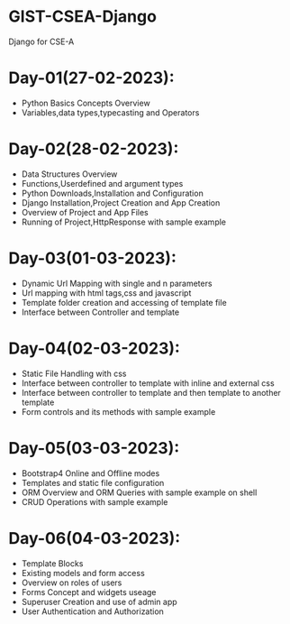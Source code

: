 # GIST-CSEA-Django
Django for CSE-A

# Day-01(27-02-2023):
  - Python Basics Concepts Overview
  - Variables,data types,typecasting and Operators

# Day-02(28-02-2023):
  - Data Structures Overview
  - Functions,Userdefined and argument types
  - Python Downloads,Installation and Configuration
  - Django Installation,Project Creation and App Creation
  - Overview of Project and App Files
  - Running of Project,HttpResponse with sample example
  
# Day-03(01-03-2023):
  - Dynamic Url Mapping with single and n parameters
  - Url mapping with html tags,css and javascript
  - Template folder creation and accessing of template file
  - Interface between Controller and template 

# Day-04(02-03-2023):
  - Static File Handling with css
  - Interface between controller to template with inline and external css
  - Interface between controller to template and then template to another template
  - Form controls and its methods with sample example

# Day-05(03-03-2023):
  - Bootstrap4 Online and Offline modes
  - Templates and static file configuration
  - ORM Overview and ORM Queries with sample example on shell
  - CRUD Operations with sample example

# Day-06(04-03-2023):
  - Template Blocks
  - Existing models and form access
  - Overview on roles of users
  - Forms Concept and widgets useage
  - Superuser Creation and use of admin app
  - User Authentication and Authorization
